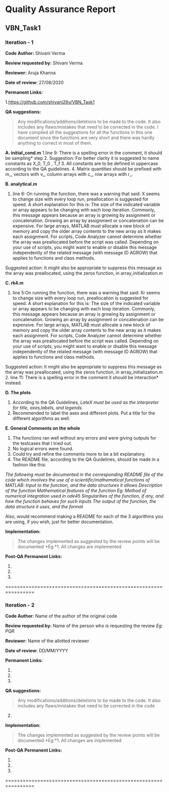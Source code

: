 Quality Assurance Report
====

VBN_Task1
----

### Iteration - 1

**Code Author:** Shivani Verma


**Review requested by:** Shivani Verma


**Reviewer:** Aruja Khanna


**Date of review:**	27/08/2020


**Permanent Links:**

1.https://github.com/shivani26v/VBN_Task1

**QA suggestions:**
> Any modifications/additions/deletions to be made to the code. It also includes any flaws/mistakes that need to be corrected in the code. I have compiled all the suggestions for all the functions in this one document since the functions are very short and there was hardly anything to correct in most of them.

**A. initial_cond.m**
1.line 9: There is a spelling error in the comment, it should be sampling* step
2. Suggestion: For better clarity it is suggested to name constants as X_0, T_0 , T_f
3. All constants are to be defined in uppercase according to the QA guidelines.
4. Matrix quantities should be prefixed with m_, vectors with v_, column arrays with c_, row arrays with r_.

**B. analytical.m**
1. line 6: On running the function, there was a warning that said: X seems to change size with every loop run, preallocation is suggested for speed.
A short explanation for this is:
The size of the indicated variable or array appears to be changing with each loop iteration. Commonly, this message appears because an array is growing by assignment or concatenation. Growing an array by assignment or concatenation can be expensive. For large arrays, MATLAB must allocate a new block of memory and copy the older array contents to the new array as it makes each assignment.
For scripts, Code Analyzer cannot determine whether the array was preallocated before the script was called. Depending on your use of scripts, you might want to enable or disable this message independently of the related message (with message ID AGROW) that applies to functions and class methods.


Suggested action: It might also be appropriate to suppress this message as the array was preallocated, using the zeros function, in array_initialization.m

**C. rk4.m**
1. line 5:On running the function, there was a warning that said: Xr seems to change size with every loop run, preallocation is suggested for speed.
A short explanation for this is:
The size of the indicated variable or array appears to be changing with each loop iteration. Commonly, this message appears because an array is growing by assignment or concatenation. Growing an array by assignment or concatenation can be expensive. For large arrays, MATLAB must allocate a new block of memory and copy the older array contents to the new array as it makes each assignment.
For scripts, Code Analyzer cannot determine whether the array was preallocated before the script was called. Depending on your use of scripts, you might want to enable or disable this message independently of the related message (with message ID AGROW) that applies to functions and class methods.


Suggested action: It might also be appropriate to suppress this message as the array was preallocated, using the zeros function, in array_initialization.m
2. line 11: There is a spelling error in the comment it should be interaction* instead.

**D. The plots**
1. According to the QA Guidelines, 
*LateX must be used as the interpreter for title, axes,labels, and legends.*
2. Recommended to label the axes and different plots. Put a title for the different algorithms as well.

**E. General Comments on the whole**

1. The functions ran well without any errors and were giving outputs for the testcases that I tried out. 
2. No logical errors were found. 
3. Could try and refine the comments more to be a bit explanatory.
4. The README file, according to the QA Guidelines, should be made in a fashion like this:

*The following must be documented in the corresponding README file of the code which involves the use of a scientific/mathematical functions of MATLAB:
Input to the function, and the data structures it allows
Description of the function
Mathematical features of the function
Eg: Method of numerical integration used in ode45
Singularities of the function, if any, and how the function behaves for such inputs
The output of the function, the data structure it uses, and the format*

Also, would recommend making a README for each of the 3 algorithms you are using,  if you wish, just for better documentation.





**Implementation:**
> The changes implemented as suggested by the review points will be documented
*Eg:*1. All changes are implemented


**Post-QA Permanent Links:**

1.

2.

3.

================================================================

### Iteration - 2

**Code Author:** Name of the author of the original code


**Review requested by:** Name of the person who is requesting the review *Eg: PQR*


**Reviewer:** Name of the allotted reviewer


**Date of review:**	DD/MM/YYYY


**Permanent Links:**

1. 

2. 

3. 


**QA suggestions:**
> Any modifications/additions/deletions to be made to the code. It also includes any flaws/mistakes that need to be corrected in the code


2. 

**Implementation:**
> The changes implemented as suggested by the review points will be documented
*Eg:*1. All changes are implemented


**Post-QA Permanent Links:**

1.

2.

3.

================================================================
